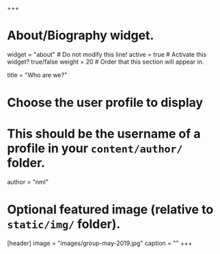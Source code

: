+++
# About/Biography widget.
widget = "about"  # Do not modify this line!
active = true  # Activate this widget? true/false
weight = 20  # Order that this section will appear in.

title = "Who are we?"

# Choose the user profile to display
# This should be the username of a profile in your `content/author/` folder.
author = "nml"

# Optional featured image (relative to `static/img/` folder).
[header]
image = "images/group-may-2019.jpg"
caption = ""
+++

